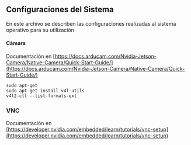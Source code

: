 ## Configuraciones del Sistema
En este archivo se describen las configuraciones realizadas al sistema operativo para su utilización 
#### Cámara
Documentación en [https://docs.arducam.com/Nvidia-Jetson-Camera/Native-Camera/Quick-Start-Guide/](https://docs.arducam.com/Nvidia-Jetson-Camera/Native-Camera/Quick-Start-Guide/)

```
sudo apt-get 
sudo apt-get install v4l-utils
v4l2-ctl --list-formats-ext
```
### VNC
Documentación en [https://developer.nvidia.com/embedded/learn/tutorials/vnc-setup](https://developer.nvidia.com/embedded/learn/tutorials/vnc-setup)

